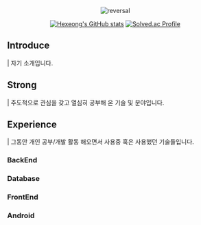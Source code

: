 <div align="center">
  
![reversal](https://capsule-render.vercel.app/api?type=rect&text=%20Hexeong%20&fontAlign=30&fontSize=30&fontColor=FFFFFF&desc=I'm%20junior%20Backen-end%20developer&descAlign=60&descAlignY=50&color=FF5050&textBg=true)

</div>

<div align="center">
  
  [![Hexeong's GitHub stats](https://github-readme-stats.vercel.app/api?username=Hexeong&show_icons=true)](https://github.com/Hexeong/github-readme-stats)
  [![Solved.ac Profile](http://mazassumnida.wtf/api/v2/generate_badge?boj=123macanic)](https://solved.ac/123macanic/)
  
</div>

## Introduce
| 자기 소개입니다.

## Strong
| 주도적으로 관심을 갖고 열심히 공부해 온 기술 및 분야입니다.

## Experience
| 그동안 개인 공부/개발 활동 해오면서 사용중 혹은 사용했던 기술들입니다.

### BackEnd

### Database

### FrontEnd

### Android

<!--
**Hexeong/Hexeong** is a ✨ _special_ ✨ repository because its `README.md` (this file) appears on your GitHub profile.

Here are some ideas to get you started:

- 🔭 I’m currently working on ...
- 🌱 I’m currently learning ...
- 👯 I’m looking to collaborate on ...
- 🤔 I’m looking for help with ...
- 💬 Ask me about ...
- 📫 How to reach me: ...
- 😄 Pronouns: ...
- ⚡ Fun fact: ...
-->
